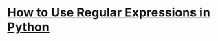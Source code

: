 # [How to Use Regular Expressions in Python](https://www.thepythoncode.com/article/work-with-regular-expressions-in-python)